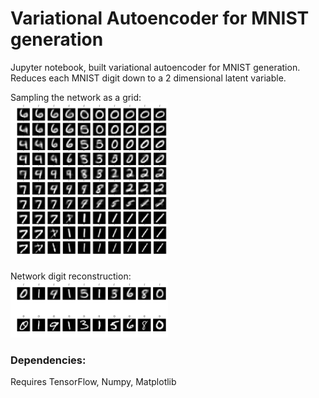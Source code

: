# Variational Autoencoder for MNIST generation

Jupyter notebook, built variational autoencoder for MNIST generation. Reduces each MNIST digit down to a 2 dimensional latent variable.

Sampling the network as a grid:<br>
<img src="/img/2.png" alt="2d grid" width="50%">

Network digit reconstruction:<br>
<img src="/img/1.png" alt="Img recon" width="50%">

### Dependencies:
Requires TensorFlow, Numpy, Matplotlib
